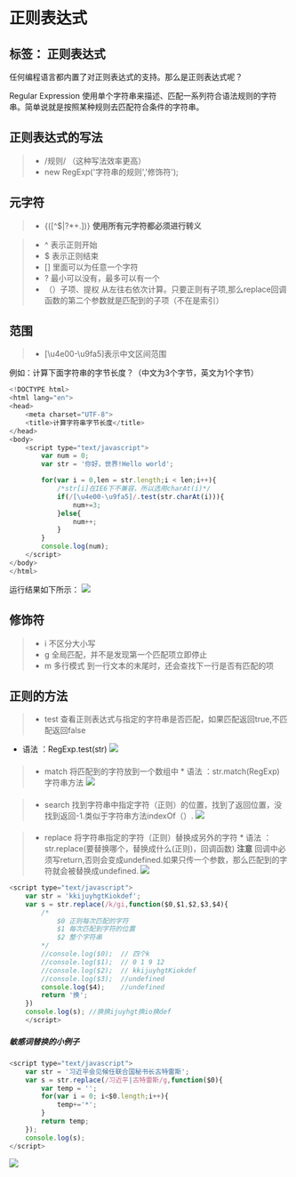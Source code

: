 ﻿# 正则表达式
标签： 正则表达式
------

任何编程语言都内置了对正则表达式的支持。那么是正则表达式呢？

Regular Expression 使用单个字符串来描述、匹配一系列符合语法规则的字符串。简单说就是按照某种规则去匹配符合条件的字符串。

## 正则表达式的写法
> * /规则/  （这种写法效率更高）
> * new RegExp('字符串的规则','修饰符');

## 元字符

> * {([\^$|?*+.])}  **使用所有元字符都必须进行转义**

> * ^
    表示正则开始
> * $
    表示正则结束
> * []
    里面可以为任意一个字符
> * ?
    最小可以没有，最多可以有一个
> * （）子项、提权
    从左往右依次计算。只要正则有子项,那么replace回调函数的第二个参数就是匹配到的子项（不在是索引）

## 范围
> * [\u4e00-\u9fa5]表示中文区间范围

例如：计算下面字符串的字节长度？（中文为3个字节，英文为1个字节）
```javascript
<!DOCTYPE html>
<html lang="en">
<head>
	<meta charset="UTF-8">
	<title>计算字符串字节长度</title>
</head>
<body>
	<script type="text/javascript">
		var num = 0; 
		var str = '你好，世界!Hello world';

		for(var i = 0,len = str.length;i < len;i++){
			/*str[i]在IE6下不兼容，所以选用charAt(i)*/
			if(/[\u4e00-\u9fa5]/.test(str.charAt(i))){
				num+=3;
			}else{
				num++;
			}
		}
		console.log(num);
	</script>
</body>
</html>
```
运行结果如下所示：
![](http://ohcricbdi.bkt.clouddn.com/1.png)

## 修饰符
> * i 不区分大小写
> * g 全局匹配，并不是发现第一个匹配项立即停止
> * m 多行模式 到一行文本的末尾时，还会查找下一行是否有匹配的项



## 正则的方法

> *  test
 查看正则表达式与指定的字符串是否匹配，如果匹配返回true,不匹配返回false
 * 语法 ：RegExp.test(str)
 ![](http://ohcricbdi.bkt.clouddn.com/2.png)
#### 


 > * match
 将匹配到的字符放到一个数组中
    * 语法 ：str.match(RegExp)   字符串方法
     ![](http://ohcricbdi.bkt.clouddn.com/3.png)
    
#### 
> * search
    找到字符串中指定字符（正则）的位置，找到了返回位置，没找到返回-1.类似于字符串方法indexOf（）.
     ![](http://ohcricbdi.bkt.clouddn.com/4.png)
    
#### 
> * replace
将字符串指定的字符（正则）替换成另外的字符
    * 语法 ：str.replace(要替换哪个，替换成什么(正则)，回调函数)
    **注意**  回调中必须写return,否则会变成undefined.如果只传一个参数，那么匹配到的字符就会被替换成undefined.
     ![](http://ohcricbdi.bkt.clouddn.com/5.png)
```javascript
<script type="text/javascript">
	var str = 'kkijuyhgtKiokdef';
	var s = str.replace(/k/gi,function($0,$1,$2,$3,$4){
		/*
			$0 正则每次匹配的字符
			$1 每次匹配到字符的位置
			$2 整个字符串
		*/
		//console.log($0);  // 四个k
		//console.log($1);	// 0 1 9 12
		//console.log($2);  // kkijuyhgtKiokdef
		//console.log($3);  //undefined
		console.log($4);    //undefined
		return '换';
	})
	console.log(s); //换换ijuyhgt换io换def
	</script>
```
##### 敏感词替换的小例子
```javascript
<script type="text/javascript">
	var str = '习近平会见候任联合国秘书长古特雷斯';
	var s = str.replace(/习近平|古特雷斯/g,function($0){
		var temp = '';
		for(var i = 0; i<$0.length;i++){
			temp+='*';
		}
		return temp;
	});
	console.log(s);
</script>
```
![](http://ohcricbdi.bkt.clouddn.com/6.png)

